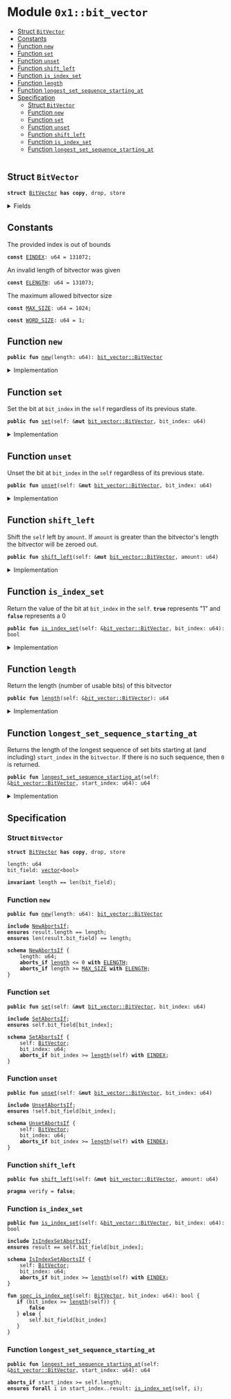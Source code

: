 
<a id="0x1_bit_vector"></a>

# Module `0x1::bit_vector`



-  [Struct `BitVector`](#0x1_bit_vector_BitVector)
-  [Constants](#@Constants_0)
-  [Function `new`](#0x1_bit_vector_new)
-  [Function `set`](#0x1_bit_vector_set)
-  [Function `unset`](#0x1_bit_vector_unset)
-  [Function `shift_left`](#0x1_bit_vector_shift_left)
-  [Function `is_index_set`](#0x1_bit_vector_is_index_set)
-  [Function `length`](#0x1_bit_vector_length)
-  [Function `longest_set_sequence_starting_at`](#0x1_bit_vector_longest_set_sequence_starting_at)
-  [Specification](#@Specification_1)
    -  [Struct `BitVector`](#@Specification_1_BitVector)
    -  [Function `new`](#@Specification_1_new)
    -  [Function `set`](#@Specification_1_set)
    -  [Function `unset`](#@Specification_1_unset)
    -  [Function `shift_left`](#@Specification_1_shift_left)
    -  [Function `is_index_set`](#@Specification_1_is_index_set)
    -  [Function `longest_set_sequence_starting_at`](#@Specification_1_longest_set_sequence_starting_at)


<pre><code></code></pre>



<a id="0x1_bit_vector_BitVector"></a>

## Struct `BitVector`



<pre><code><b>struct</b> <a href="bit_vector.md#0x1_bit_vector_BitVector">BitVector</a> <b>has</b> <b>copy</b>, drop, store
</code></pre>



<details>
<summary>Fields</summary>


<dl>
<dt>
<code>length: u64</code>
</dt>
<dd>

</dd>
<dt>
<code>bit_field: <a href="vector.md#0x1_vector">vector</a>&lt;bool&gt;</code>
</dt>
<dd>

</dd>
</dl>


</details>

<a id="@Constants_0"></a>

## Constants


<a id="0x1_bit_vector_EINDEX"></a>

The provided index is out of bounds


<pre><code><b>const</b> <a href="bit_vector.md#0x1_bit_vector_EINDEX">EINDEX</a>: u64 = 131072;
</code></pre>



<a id="0x1_bit_vector_ELENGTH"></a>

An invalid length of bitvector was given


<pre><code><b>const</b> <a href="bit_vector.md#0x1_bit_vector_ELENGTH">ELENGTH</a>: u64 = 131073;
</code></pre>



<a id="0x1_bit_vector_MAX_SIZE"></a>

The maximum allowed bitvector size


<pre><code><b>const</b> <a href="bit_vector.md#0x1_bit_vector_MAX_SIZE">MAX_SIZE</a>: u64 = 1024;
</code></pre>



<a id="0x1_bit_vector_WORD_SIZE"></a>



<pre><code><b>const</b> <a href="bit_vector.md#0x1_bit_vector_WORD_SIZE">WORD_SIZE</a>: u64 = 1;
</code></pre>



<a id="0x1_bit_vector_new"></a>

## Function `new`



<pre><code><b>public</b> <b>fun</b> <a href="bit_vector.md#0x1_bit_vector_new">new</a>(length: u64): <a href="bit_vector.md#0x1_bit_vector_BitVector">bit_vector::BitVector</a>
</code></pre>



<details>
<summary>Implementation</summary>


<pre><code><b>public</b> <b>fun</b> <a href="bit_vector.md#0x1_bit_vector_new">new</a>(length: u64): <a href="bit_vector.md#0x1_bit_vector_BitVector">BitVector</a> {
    <b>assert</b>!(length &gt; 0, <a href="bit_vector.md#0x1_bit_vector_ELENGTH">ELENGTH</a>);
    <b>assert</b>!(<a href="bit_vector.md#0x1_bit_vector_length">length</a> &lt; <a href="bit_vector.md#0x1_bit_vector_MAX_SIZE">MAX_SIZE</a>, <a href="bit_vector.md#0x1_bit_vector_ELENGTH">ELENGTH</a>);
    <b>let</b> counter = 0;
    <b>let</b> bit_field = <a href="vector.md#0x1_vector_empty">vector::empty</a>();
    <b>while</b> ({<b>spec</b> {
        <b>invariant</b> counter &lt;= length;
        <b>invariant</b> len(bit_field) == counter;
    };
        (counter &lt; length)}) {
        bit_field.push_back(<b>false</b>);
        counter += 1;
    };
    <b>spec</b> {
        <b>assert</b> counter == length;
        <b>assert</b> len(bit_field) == length;
    };

    <a href="bit_vector.md#0x1_bit_vector_BitVector">BitVector</a> {
        length,
        bit_field,
    }
}
</code></pre>



</details>

<a id="0x1_bit_vector_set"></a>

## Function `set`

Set the bit at <code>bit_index</code> in the <code>self</code> regardless of its previous state.


<pre><code><b>public</b> <b>fun</b> <a href="bit_vector.md#0x1_bit_vector_set">set</a>(self: &<b>mut</b> <a href="bit_vector.md#0x1_bit_vector_BitVector">bit_vector::BitVector</a>, bit_index: u64)
</code></pre>



<details>
<summary>Implementation</summary>


<pre><code><b>public</b> <b>fun</b> <a href="bit_vector.md#0x1_bit_vector_set">set</a>(self: &<b>mut</b> <a href="bit_vector.md#0x1_bit_vector_BitVector">BitVector</a>, bit_index: u64) {
    <b>assert</b>!(bit_index &lt; self.bit_field.<a href="bit_vector.md#0x1_bit_vector_length">length</a>(), <a href="bit_vector.md#0x1_bit_vector_EINDEX">EINDEX</a>);
    self.bit_field[bit_index] = <b>true</b>;
}
</code></pre>



</details>

<a id="0x1_bit_vector_unset"></a>

## Function `unset`

Unset the bit at <code>bit_index</code> in the <code>self</code> regardless of its previous state.


<pre><code><b>public</b> <b>fun</b> <a href="bit_vector.md#0x1_bit_vector_unset">unset</a>(self: &<b>mut</b> <a href="bit_vector.md#0x1_bit_vector_BitVector">bit_vector::BitVector</a>, bit_index: u64)
</code></pre>



<details>
<summary>Implementation</summary>


<pre><code><b>public</b> <b>fun</b> <a href="bit_vector.md#0x1_bit_vector_unset">unset</a>(self: &<b>mut</b> <a href="bit_vector.md#0x1_bit_vector_BitVector">BitVector</a>, bit_index: u64) {
    <b>assert</b>!(bit_index &lt; self.bit_field.<a href="bit_vector.md#0x1_bit_vector_length">length</a>(), <a href="bit_vector.md#0x1_bit_vector_EINDEX">EINDEX</a>);
    self.bit_field[bit_index] = <b>false</b>;
}
</code></pre>



</details>

<a id="0x1_bit_vector_shift_left"></a>

## Function `shift_left`

Shift the <code>self</code> left by <code>amount</code>. If <code>amount</code> is greater than the
bitvector's length the bitvector will be zeroed out.


<pre><code><b>public</b> <b>fun</b> <a href="bit_vector.md#0x1_bit_vector_shift_left">shift_left</a>(self: &<b>mut</b> <a href="bit_vector.md#0x1_bit_vector_BitVector">bit_vector::BitVector</a>, amount: u64)
</code></pre>



<details>
<summary>Implementation</summary>


<pre><code><b>public</b> <b>fun</b> <a href="bit_vector.md#0x1_bit_vector_shift_left">shift_left</a>(self: &<b>mut</b> <a href="bit_vector.md#0x1_bit_vector_BitVector">BitVector</a>, amount: u64) {
    <b>if</b> (amount &gt;= self.length) {
        self.bit_field.for_each_mut(|elem| {
            *elem = <b>false</b>;
        });
    } <b>else</b> {
        <b>let</b> i = amount;

        <b>while</b> (i &lt; self.length) {
            <b>if</b> (self.<a href="bit_vector.md#0x1_bit_vector_is_index_set">is_index_set</a>(i)) self.<a href="bit_vector.md#0x1_bit_vector_set">set</a>(i - amount)
            <b>else</b> self.<a href="bit_vector.md#0x1_bit_vector_unset">unset</a>(i - amount);
            i += 1;
        };

        i = self.length - amount;

        <b>while</b> (i &lt; self.length) {
            self.<a href="bit_vector.md#0x1_bit_vector_unset">unset</a>(i);
            i += 1;
        };
    }
}
</code></pre>



</details>

<a id="0x1_bit_vector_is_index_set"></a>

## Function `is_index_set`

Return the value of the bit at <code>bit_index</code> in the <code>self</code>. <code><b>true</b></code>
represents "1" and <code><b>false</b></code> represents a 0


<pre><code><b>public</b> <b>fun</b> <a href="bit_vector.md#0x1_bit_vector_is_index_set">is_index_set</a>(self: &<a href="bit_vector.md#0x1_bit_vector_BitVector">bit_vector::BitVector</a>, bit_index: u64): bool
</code></pre>



<details>
<summary>Implementation</summary>


<pre><code><b>public</b> <b>fun</b> <a href="bit_vector.md#0x1_bit_vector_is_index_set">is_index_set</a>(self: &<a href="bit_vector.md#0x1_bit_vector_BitVector">BitVector</a>, bit_index: u64): bool {
    <b>assert</b>!(bit_index &lt; self.bit_field.<a href="bit_vector.md#0x1_bit_vector_length">length</a>(), <a href="bit_vector.md#0x1_bit_vector_EINDEX">EINDEX</a>);
    self.bit_field[bit_index]
}
</code></pre>



</details>

<a id="0x1_bit_vector_length"></a>

## Function `length`

Return the length (number of usable bits) of this bitvector


<pre><code><b>public</b> <b>fun</b> <a href="bit_vector.md#0x1_bit_vector_length">length</a>(self: &<a href="bit_vector.md#0x1_bit_vector_BitVector">bit_vector::BitVector</a>): u64
</code></pre>



<details>
<summary>Implementation</summary>


<pre><code><b>public</b> <b>fun</b> <a href="bit_vector.md#0x1_bit_vector_length">length</a>(self: &<a href="bit_vector.md#0x1_bit_vector_BitVector">BitVector</a>): u64 {
    self.bit_field.<a href="bit_vector.md#0x1_bit_vector_length">length</a>()
}
</code></pre>



</details>

<a id="0x1_bit_vector_longest_set_sequence_starting_at"></a>

## Function `longest_set_sequence_starting_at`

Returns the length of the longest sequence of set bits starting at (and
including) <code>start_index</code> in the <code>bitvector</code>. If there is no such
sequence, then <code>0</code> is returned.


<pre><code><b>public</b> <b>fun</b> <a href="bit_vector.md#0x1_bit_vector_longest_set_sequence_starting_at">longest_set_sequence_starting_at</a>(self: &<a href="bit_vector.md#0x1_bit_vector_BitVector">bit_vector::BitVector</a>, start_index: u64): u64
</code></pre>



<details>
<summary>Implementation</summary>


<pre><code><b>public</b> <b>fun</b> <a href="bit_vector.md#0x1_bit_vector_longest_set_sequence_starting_at">longest_set_sequence_starting_at</a>(self: &<a href="bit_vector.md#0x1_bit_vector_BitVector">BitVector</a>, start_index: u64): u64 {
    <b>assert</b>!(start_index &lt; self.length, <a href="bit_vector.md#0x1_bit_vector_EINDEX">EINDEX</a>);
    <b>let</b> index = start_index;

    // Find the greatest index in the <a href="vector.md#0x1_vector">vector</a> such that all indices less than it are set.
    <b>while</b> ({
        <b>spec</b> {
            <b>invariant</b> index &gt;= start_index;
            <b>invariant</b> index == start_index || <a href="bit_vector.md#0x1_bit_vector_is_index_set">is_index_set</a>(self, index - 1);
            <b>invariant</b> index == start_index || index - 1 &lt; len(self.bit_field);
            <b>invariant</b> <b>forall</b> j in start_index..index: <a href="bit_vector.md#0x1_bit_vector_is_index_set">is_index_set</a>(self, j);
            <b>invariant</b> <b>forall</b> j in start_index..index: j &lt; len(self.bit_field);
        };
        index &lt; self.length
    }) {
        <b>if</b> (!self.<a href="bit_vector.md#0x1_bit_vector_is_index_set">is_index_set</a>(index)) <b>break</b>;
        index += 1;
    };

    index - start_index
}
</code></pre>



</details>

<a id="@Specification_1"></a>

## Specification


<a id="@Specification_1_BitVector"></a>

### Struct `BitVector`


<pre><code><b>struct</b> <a href="bit_vector.md#0x1_bit_vector_BitVector">BitVector</a> <b>has</b> <b>copy</b>, drop, store
</code></pre>



<dl>
<dt>
<code>length: u64</code>
</dt>
<dd>

</dd>
<dt>
<code>bit_field: <a href="vector.md#0x1_vector">vector</a>&lt;bool&gt;</code>
</dt>
<dd>

</dd>
</dl>



<pre><code><b>invariant</b> length == len(bit_field);
</code></pre>



<a id="@Specification_1_new"></a>

### Function `new`


<pre><code><b>public</b> <b>fun</b> <a href="bit_vector.md#0x1_bit_vector_new">new</a>(length: u64): <a href="bit_vector.md#0x1_bit_vector_BitVector">bit_vector::BitVector</a>
</code></pre>




<pre><code><b>include</b> <a href="bit_vector.md#0x1_bit_vector_NewAbortsIf">NewAbortsIf</a>;
<b>ensures</b> result.length == length;
<b>ensures</b> len(result.bit_field) == length;
</code></pre>




<a id="0x1_bit_vector_NewAbortsIf"></a>


<pre><code><b>schema</b> <a href="bit_vector.md#0x1_bit_vector_NewAbortsIf">NewAbortsIf</a> {
    length: u64;
    <b>aborts_if</b> <a href="bit_vector.md#0x1_bit_vector_length">length</a> &lt;= 0 <b>with</b> <a href="bit_vector.md#0x1_bit_vector_ELENGTH">ELENGTH</a>;
    <b>aborts_if</b> length &gt;= <a href="bit_vector.md#0x1_bit_vector_MAX_SIZE">MAX_SIZE</a> <b>with</b> <a href="bit_vector.md#0x1_bit_vector_ELENGTH">ELENGTH</a>;
}
</code></pre>



<a id="@Specification_1_set"></a>

### Function `set`


<pre><code><b>public</b> <b>fun</b> <a href="bit_vector.md#0x1_bit_vector_set">set</a>(self: &<b>mut</b> <a href="bit_vector.md#0x1_bit_vector_BitVector">bit_vector::BitVector</a>, bit_index: u64)
</code></pre>




<pre><code><b>include</b> <a href="bit_vector.md#0x1_bit_vector_SetAbortsIf">SetAbortsIf</a>;
<b>ensures</b> self.bit_field[bit_index];
</code></pre>




<a id="0x1_bit_vector_SetAbortsIf"></a>


<pre><code><b>schema</b> <a href="bit_vector.md#0x1_bit_vector_SetAbortsIf">SetAbortsIf</a> {
    self: <a href="bit_vector.md#0x1_bit_vector_BitVector">BitVector</a>;
    bit_index: u64;
    <b>aborts_if</b> bit_index &gt;= <a href="bit_vector.md#0x1_bit_vector_length">length</a>(self) <b>with</b> <a href="bit_vector.md#0x1_bit_vector_EINDEX">EINDEX</a>;
}
</code></pre>



<a id="@Specification_1_unset"></a>

### Function `unset`


<pre><code><b>public</b> <b>fun</b> <a href="bit_vector.md#0x1_bit_vector_unset">unset</a>(self: &<b>mut</b> <a href="bit_vector.md#0x1_bit_vector_BitVector">bit_vector::BitVector</a>, bit_index: u64)
</code></pre>




<pre><code><b>include</b> <a href="bit_vector.md#0x1_bit_vector_UnsetAbortsIf">UnsetAbortsIf</a>;
<b>ensures</b> !self.bit_field[bit_index];
</code></pre>




<a id="0x1_bit_vector_UnsetAbortsIf"></a>


<pre><code><b>schema</b> <a href="bit_vector.md#0x1_bit_vector_UnsetAbortsIf">UnsetAbortsIf</a> {
    self: <a href="bit_vector.md#0x1_bit_vector_BitVector">BitVector</a>;
    bit_index: u64;
    <b>aborts_if</b> bit_index &gt;= <a href="bit_vector.md#0x1_bit_vector_length">length</a>(self) <b>with</b> <a href="bit_vector.md#0x1_bit_vector_EINDEX">EINDEX</a>;
}
</code></pre>



<a id="@Specification_1_shift_left"></a>

### Function `shift_left`


<pre><code><b>public</b> <b>fun</b> <a href="bit_vector.md#0x1_bit_vector_shift_left">shift_left</a>(self: &<b>mut</b> <a href="bit_vector.md#0x1_bit_vector_BitVector">bit_vector::BitVector</a>, amount: u64)
</code></pre>




<pre><code><b>pragma</b> verify = <b>false</b>;
</code></pre>



<a id="@Specification_1_is_index_set"></a>

### Function `is_index_set`


<pre><code><b>public</b> <b>fun</b> <a href="bit_vector.md#0x1_bit_vector_is_index_set">is_index_set</a>(self: &<a href="bit_vector.md#0x1_bit_vector_BitVector">bit_vector::BitVector</a>, bit_index: u64): bool
</code></pre>




<pre><code><b>include</b> <a href="bit_vector.md#0x1_bit_vector_IsIndexSetAbortsIf">IsIndexSetAbortsIf</a>;
<b>ensures</b> result == self.bit_field[bit_index];
</code></pre>




<a id="0x1_bit_vector_IsIndexSetAbortsIf"></a>


<pre><code><b>schema</b> <a href="bit_vector.md#0x1_bit_vector_IsIndexSetAbortsIf">IsIndexSetAbortsIf</a> {
    self: <a href="bit_vector.md#0x1_bit_vector_BitVector">BitVector</a>;
    bit_index: u64;
    <b>aborts_if</b> bit_index &gt;= <a href="bit_vector.md#0x1_bit_vector_length">length</a>(self) <b>with</b> <a href="bit_vector.md#0x1_bit_vector_EINDEX">EINDEX</a>;
}
</code></pre>




<a id="0x1_bit_vector_spec_is_index_set"></a>


<pre><code><b>fun</b> <a href="bit_vector.md#0x1_bit_vector_spec_is_index_set">spec_is_index_set</a>(self: <a href="bit_vector.md#0x1_bit_vector_BitVector">BitVector</a>, bit_index: u64): bool {
   <b>if</b> (bit_index &gt;= <a href="bit_vector.md#0x1_bit_vector_length">length</a>(self)) {
       <b>false</b>
   } <b>else</b> {
       self.bit_field[bit_index]
   }
}
</code></pre>



<a id="@Specification_1_longest_set_sequence_starting_at"></a>

### Function `longest_set_sequence_starting_at`


<pre><code><b>public</b> <b>fun</b> <a href="bit_vector.md#0x1_bit_vector_longest_set_sequence_starting_at">longest_set_sequence_starting_at</a>(self: &<a href="bit_vector.md#0x1_bit_vector_BitVector">bit_vector::BitVector</a>, start_index: u64): u64
</code></pre>




<pre><code><b>aborts_if</b> start_index &gt;= self.length;
<b>ensures</b> <b>forall</b> i in start_index..result: <a href="bit_vector.md#0x1_bit_vector_is_index_set">is_index_set</a>(self, i);
</code></pre>


[move-book]: https://aptos.dev/move/book/SUMMARY
